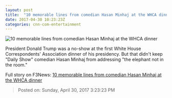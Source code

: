 ```yaml
---
layout: post
title:  "10 memorable lines from comedian Hasan Minhaj at the WHCA dinner"
date: 2017-04-30 10:23:23Z
categories: cnn-com-entertainment
---
```


![10 memorable lines from comedian Hasan Minhaj at the WHCA dinner](http://i2.cdn.cnn.com/cnnnext/dam/assets/170429231257-minhaj-whcd-super-tease.jpg)

President Donald Trump was a no-show at the first White House Correspondents' Association dinner of his presidency. But that didn't keep "Daily Show" comedian Hasan Minhaj from addressing "the elephant not in the room."


Full story on F3News: [10 memorable lines from comedian Hasan Minhaj at the WHCA dinner](http://www.f3nws.com/n/hDhPMB)

> Posted on: Sunday, April 30, 2017 3:23:23 PM
